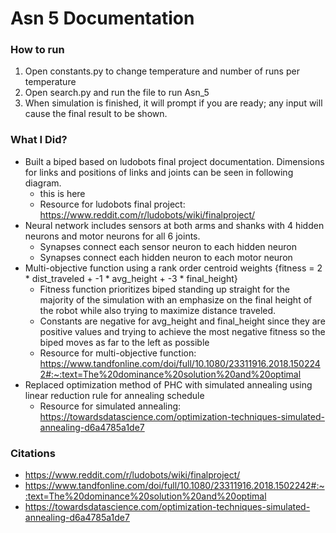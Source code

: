 # Asn 5 Documentation

### How to run 
1. Open constants.py to change temperature and number of runs per temperature
2. Open search.py and run the file to run Asn_5
3. When simulation is finished, it will prompt if you are ready; any input will cause the final result to be shown. 

### What I Did?
- Built a biped based on ludobots final project documentation. Dimensions for links and positions of links and joints can be 
seen in following diagram.
    - this is here
    - Resource for ludobots final project: https://www.reddit.com/r/ludobots/wiki/finalproject/
- Neural network includes sensors at both arms and shanks with 4 hidden neurons and motor neurons for all 6 joints.
    - Synapses connect each sensor neuron to each hidden neuron
    - Synapses connect each hidden neuron to each motor neuron
- Multi-objective function using a rank order centroid weights {fitness = 2 * dist_traveled +  -1 * avg_height + -3 * final_height}
    - Fitness function prioritizes biped standing up straight for the majority of the simulation with an emphasize on the
    final height of the robot while also trying to maximize distance traveled.
    - Constants are negative for avg_height and final_height since they are positive values and trying to achieve the most negative
    fitness so the biped moves as far to the left as possible
    - Resource for multi-objective function: https://www.tandfonline.com/doi/full/10.1080/23311916.2018.1502242#:~:text=The%20dominance%20solution%20and%20optimal
- Replaced optimization method of PHC with simulated annealing using linear reduction rule for annealing schedule
    - Resource for simulated annealing: https://towardsdatascience.com/optimization-techniques-simulated-annealing-d6a4785a1de7

### Citations
- https://www.reddit.com/r/ludobots/wiki/finalproject/
- https://www.tandfonline.com/doi/full/10.1080/23311916.2018.1502242#:~:text=The%20dominance%20solution%20and%20optimal
- https://towardsdatascience.com/optimization-techniques-simulated-annealing-d6a4785a1de7
